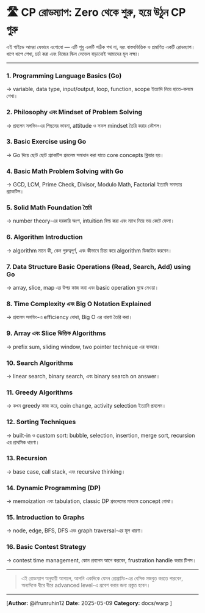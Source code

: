 # 🛣️ CP রোডম্যাপ: Zero থেকে শুরু, হয়ে উঠুন CP গুরু 

এই গাইডে আমরা যেভাবে এগোবো — এটি শুধু একটি সঠিক পথ না, বরং বাস্তবভিত্তিক ও প্রমাণিত একটি রোডম্যাপ। ধাপে ধাপে শেখা, চর্চা করা এবং নিজের স্কিল লেভেল বাড়ানোই আমাদের মূল লক্ষ্য।

---

### 1. Programming Language Basics (Go)
→ variable, data type, input/output, loop, function, scope ইত্যাদি নিয়ে হাতে-কলমে শেখা।

### 2. Philosophy এবং Mindset of Problem Solving
→ প্রবলেম সলভিং-এর পিছনের ভাবনা, attitude ও সফল mindset তৈরি করার কৌশল।

### 3. Basic Exercise using Go
→ Go দিয়ে ছোট ছোট প্র্যাকটিস প্রবলেম সমাধান করা যাতে core concepts ক্লিয়ার হয়।

### 4. Basic Math Problem Solving with Go
→ GCD, LCM, Prime Check, Divisor, Modulo Math, Factorial ইত্যাদি সমস্যার প্র্যাকটিস।

### 5. Solid Math Foundation তৈরি
→ number theory-এর দরকারি অংশ, intuition বিল্ড করা এবং ম্যাথ নিয়ে ভয় কেটে ফেলা।

### 6. Algorithm Introduction
→ algorithm মানে কী, কেন গুরুত্বপূর্ণ, এবং কীভাবে চিন্তা করে algorithm ডিজাইন করবেন।

### 7. Data Structure Basic Operations (Read, Search, Add) using Go
→ array, slice, map এর উপর কাজ করা এবং basic operation বুঝে নেওয়া।

### 8. Time Complexity এবং Big O Notation Explained
→ প্রবলেম সলভিং-এ efficiency বোঝা, Big O এর ধারণা তৈরি করা।

### 9. Array এবং Slice ভিত্তিক Algorithms
→ prefix sum, sliding window, two pointer technique এর ব্যবহার।

### 10. Search Algorithms
→ linear search, binary search, এবং binary search on answer।

### 11. Greedy Algorithms
→ কখন greedy কাজ করে, coin change, activity selection ইত্যাদি প্রবলেম।

### 12. Sorting Techniques
→ built-in ও custom sort: bubble, selection, insertion, merge sort, recursion এর প্রাথমিক ধারণা।

### 13. Recursion
→ base case, call stack, এবং recursive thinking।

### 14. Dynamic Programming (DP)
→ memoization এবং tabulation, classic DP প্রবলেমের মাধ্যমে concept বোঝা।

### 15. Introduction to Graphs
→ node, edge, BFS, DFS এবং graph traversal-এর মূল ধারণা।

### 16. Basic Contest Strategy
→ contest time management, কোন প্রবলেম আগে করবেন, frustration handle করার টিপস।

---

> এই রোডম্যাপ অনুযায়ী আগালে, আপনি একদিকে যেমন প্রোগ্রামিং-এর বেসিক মজবুত করতে পারবেন, অন্যদিকে ধীরে ধীরে advanced level-এ প্রবেশ করার জন্য প্রস্তুত হবেন।
---

[**Author:** @ifrunruhin12
**Date:** 2025-05-09
**Category:** docs/warp
]